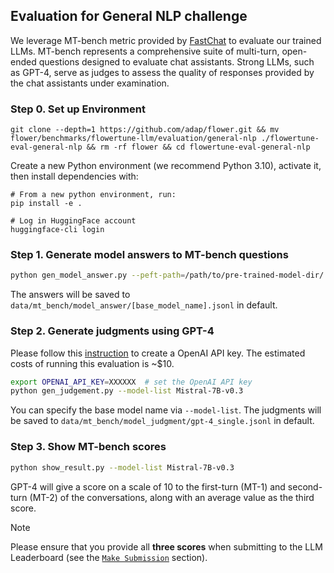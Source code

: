 ## Evaluation for General NLP challenge

We leverage MT-bench metric provided by [FastChat](https://github.com/lm-sys/FastChat) to evaluate our trained LLMs.
MT-bench represents a comprehensive suite of multi-turn, open-ended questions designed to evaluate chat assistants.
Strong LLMs, such as GPT-4, serve as judges to assess the quality of responses provided by the chat assistants under examination.

### Step 0. Set up Environment

```shell
git clone --depth=1 https://github.com/adap/flower.git && mv flower/benchmarks/flowertune-llm/evaluation/general-nlp ./flowertune-eval-general-nlp && rm -rf flower && cd flowertune-eval-general-nlp
```

Create a new Python environment (we recommend Python 3.10), activate it, then install dependencies with:

```shell
# From a new python environment, run:
pip install -e .

# Log in HuggingFace account
huggingface-cli login
```


### Step 1. Generate model answers to MT-bench questions

```bash
python gen_model_answer.py --peft-path=/path/to/pre-trained-model-dir/ # e.g., ./peft_1
```
The answers will be saved to `data/mt_bench/model_answer/[base_model_name].jsonl` in default.


### Step 2. Generate judgments using GPT-4

Please follow this [instruction](https://platform.openai.com/docs/quickstart/developer-quickstart) to create a OpenAI API key.
The estimated costs of running this evaluation is ~$10.

```bash
export OPENAI_API_KEY=XXXXXX  # set the OpenAI API key
python gen_judgement.py --model-list Mistral-7B-v0.3
```

You can specify the base model name via `--model-list`.
The judgments will be saved to `data/mt_bench/model_judgment/gpt-4_single.jsonl` in default.

### Step 3. Show MT-bench scores

```bash
python show_result.py --model-list Mistral-7B-v0.3
```
GPT-4 will give a score on a scale of 10 to the first-turn (MT-1) and second-turn (MT-2) of the conversations, along with an average value as the third score.

> [!NOTE]
> Please ensure that you provide all **three scores** when submitting to the LLM Leaderboard (see the [`Make Submission`](https://github.com/adap/flower/tree/main/benchmarks/flowertune-llm/evaluation#make-submission-on-flowertune-llm-leaderboard) section).

